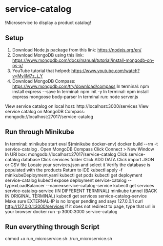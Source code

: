 # service-catalog

!Microservice to display a product catalog!

## Setup
1. Download Node.js package from this link: https://nodejs.org/en/
2. Download MongoDB using this link: https://www.mongodb.com/docs/manual/tutorial/install-mongodb-on-os-x/
3. YouTube tutorial that helped: https://www.youtube.com/watch?v=MyIiM7z_j_Y
4. Download MongoDB Compass: https://www.mongodb.com/try/download/compass
In terminal: npm install express --save
In terminal: npm init -y
In terminal: npm install express mongoose body-parser
In terminal run: node server.js

View service catalog on local host: http://localhost:3000/services
View service catalog on MongoDB Compass: mongodb://localhost:27017/service-catalog


## Run through Minikube
In terminal: 
minikube start
eval $(minikube docker-env)
docker build --rm -t service-catalog .
Open MongoDB Compass
Click Connect > New Window
In URI box: mongodb://localhost:27017/service-catalog
Click service-catalog database
Click services folder
Click ADD DATA 
Click import JSON or CSV file
Locate your services.json and select it
Verify the database is populated with the products
Return to IDE
kubectl apply -f minikubeDeployment.yaml
kubectl get pods
kubectl get deployment service-catalog
kubectl expose deployment service-catalog --type=LoadBalancer --name=service-catalog-service 
kubectl get services service-catalog-service
(IN DIFFERENT TERMINAL) minikube tunnel
(BACK IN ORIGINAL TERMINAL) kubectl get services service-catalog-service
Make sure EXTERNAL-IP is no longer pending and says 127.0.0.1
curl http://127.0.0.1:3000/services
If it does not redirect to page, type that url in your browser
docker run -p 3000:3000 service-catalog

## Run everything through Script
chmod +x run_microservice.sh
./run_microservice.sh
